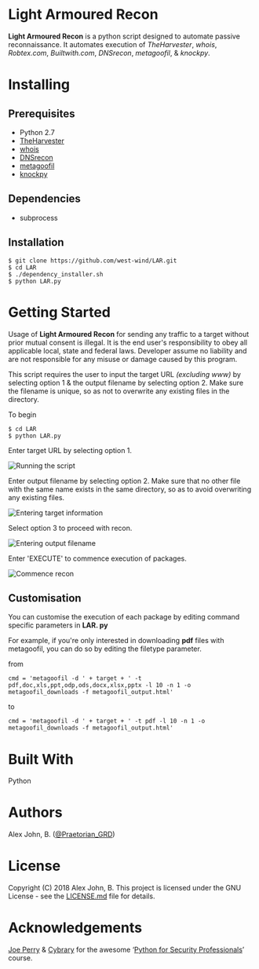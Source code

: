 
# Light Armoured Recon
**Light Armoured Recon** is a python script designed to automate passive reconnaissance. It automates execution of *TheHarvester*, *whois*, *Robtex.com*, *Builtwith.com*, *DNSrecon*, *metagoofil*, & *knockpy*.
# Installing
## Prerequisites
 - Python 2.7
 - [TheHarvester](https://code.google.com/p/theharvester/)
 - [whois](https://github.com/rfc1036/whois)
 - [DNSrecon](https://github.com/darkoperator/dnsrecon)
 - [metagoofil](www.edge-security.com/metagoofil.php)
 - [knockpy](https://github.com/guelfoweb/knock)
## Dependencies
 - subprocess
## Installation 

    $ git clone https://github.com/west-wind/LAR.git
    $ cd LAR
    $ ./dependency_installer.sh
    $ python LAR.py
# Getting Started
Usage of **Light Armoured Recon** for sending any traffic to a target without prior mutual consent is illegal. It is the end user's responsibility to obey all applicable local, state and federal laws. Developer assume no liability and are not responsible for any misuse or damage caused by this program. 

This script requires the user to input the target URL *(excluding www)* by selecting option 1 & the output filename by selecting option 2. Make sure the filename is unique, so as not to overwrite any existing files in the directory.

To begin

    $ cd LAR
    $ python LAR.py

Enter target URL by selecting option 1.

![Running the script](https://raw.githubusercontent.com/west-wind/LAR/master/Screenshots/SCR%201.png)

Enter output filename by selecting option 2. Make sure that no other file with the same name exists in the same directory, so as to avoid overwriting any existing files.

![Entering target information](https://raw.githubusercontent.com/west-wind/LAR/master/Screenshots/SCR%202.png)

Select option 3 to proceed with recon.

![Entering output filename](https://raw.githubusercontent.com/west-wind/LAR/master/Screenshots/SCR%203.png)

Enter 'EXECUTE' to commence execution of packages.

![Commence recon](https://raw.githubusercontent.com/west-wind/LAR/master/Screenshots/SCR%204.png)

## Customisation
You can customise the execution of each package by editing command specific parameters in **LAR. py**

For example, if you're only interested in downloading **pdf** files with metagoofil, you can do so by editing the filetype parameter.

from

    cmd = 'metagoofil -d ' + target + ' -t pdf,doc,xls,ppt,odp,ods,docx,xlsx,pptx -l 10 -n 1 -o metagoofil_downloads -f metagoofil_output.html'
 to
 
    cmd = 'metagoofil -d ' + target + ' -t pdf -l 10 -n 1 -o metagoofil_downloads -f metagoofil_output.html' 

# Built With
Python
# Authors
Alex John, B. ([@Praetorian_GRD](https://twitter.com/Praetorian_GRD))
# License
Copyright (C) 2018 Alex John, B. This project is licensed under the GNU License - see the [LICENSE.md](https://raw.githubusercontent.com/west-wind/LAR/master/LICENSE) file for details.
# Acknowledgements
[Joe Perry](https://www.cybrary.it/members/perry/) & [Cybrary](https://www.cybrary.it) for the awesome ‘[Python for Security Professionals](https://www.cybrary.it/course/python/)’ course.
